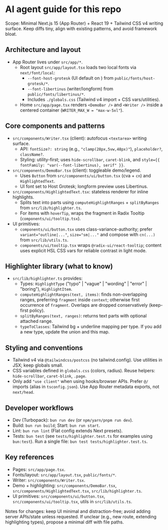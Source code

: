 # AI agent guide for this repo

Scope: Minimal Next.js 15 (App Router) + React 19 + Tailwind CSS v4 writing surface. Keep diffs tiny, align with existing patterns, and avoid framework bloat.

## Architecture and layout
- App Router lives under `src/app/*`.
  - Root layout `src/app/layout.tsx` loads two local fonts via `next/font/local`:
    - `--font-host-grotesk` (UI default on <body>) from `public/fonts/host-grotesk/*`.
    - `--font-libertinus` (writer/longform) from `public/fonts/libertinus/*`.
    - Includes `./globals.css` (Tailwind v4 import + CSS vars/utilities).
  - Home `src/app/page.tsx` renders `<DemoBar />` and `<Writer />` inside a centered container (`WRITER_MAX_W = "max-w-5xl"`).

## Core components and patterns
- `src/components/Writer.tsx` (client): autofocus `<textarea>` writing surface.
  - API: `fontSize?: string` (e.g., `"clamp(28px,5vw,48px)"`), `placeholder?`, `className?`.
  - Styling: utility-first; uses `hide-scrollbar`, `caret-blink`, and `style={{ fontFamily: "var(--font-libertinus), serif" }}`.
- `src/components/DemoBar.tsx` (client): toggleable demo/legend.
  - Uses `Button` from `src/components/ui/button.tsx` (cva + `cn`) and `HighlightedText`.
  - UI font set to Host Grotesk; longform preview uses Libertinus.
- `src/components/HighlightedText.tsx`: stateless renderer for inline highlights.
  - Splits text into parts using `computeHighlightRanges` + `splitByRanges` from `src/lib/highlighter.ts`.
  - For items with `hoverTip`, wraps the fragment in Radix Tooltip (`components/ui/tooltip.tsx`).
- UI primitives:
  - `components/ui/button.tsx` uses class-variance-authority; prefer `variant="outline|..."`, `size="sm|..."` and compose with `cn(...)` from `src/lib/utils.ts`.
  - `components/ui/tooltip.tsx` wraps `@radix-ui/react-tooltip`; content uses explicit HSL CSS vars for reliable contrast in light mode.

## Highlighter library (what to know)
- `src/lib/highlighter.ts` provides:
  - Types: `HighlightType` ("typo" | "vague" | "wording" | "error" | "boring"), `HighlightItem`.
  - `computeHighlightRanges(text, items)`: finds non-overlapping ranges, preferring `fragment` inside `context`; otherwise first occurrence of `fragment`. Overlaps are dropped conservatively (keep-first policy).
  - `splitByRanges(text, ranges)`: returns text parts with optional attached range.
  - `typeToClasses`: Tailwind bg + underline mapping per type. If you add a new type, update the union and this map.

## Styling and conventions
- Tailwind v4 via `@tailwindcss/postcss` (no tailwind.config). Use utilities in JSX; keep globals small.
- CSS variables defined in `globals.css` (colors, radius). Reuse helpers: `hide-scrollbar`, `caret-blink`, `.page`.
- Only add `"use client"` when using hooks/browser APIs. Prefer `@/` imports (alias in `tsconfig.json`). Use App Router metadata exports, not `next/head`.

## Developer workflows
- Dev (Turbopack): `bun run dev` (or `npm/yarn/pnpm run dev`).
- Build: `bun run build`; Start: `bun run start`.
- Lint: `bun run lint` (Flat config extends Next presets).
- Tests: `bun test` (see `tests/highlighter.test.ts` for examples using `bun:test`). Run a single file: `bun test tests/highlighter.test.ts`.

## Key references
- Pages: `src/app/page.tsx`.
- Fonts/layout: `src/app/layout.tsx`, `public/fonts/*`.
- Writer: `src/components/Writer.tsx`.
- Demo + highlighting: `src/components/DemoBar.tsx`, `src/components/HighlightedText.tsx`, `src/lib/highlighter.ts`.
- UI primitives: `src/components/ui/button.tsx`, `src/components/ui/tooltip.tsx`, utils in `src/lib/utils.ts`.

Notes for changes: keep UI minimal and distraction-free; avoid adding server APIs/state unless requested. If unclear (e.g., new route, extending highlighting types), propose a minimal diff with file paths.